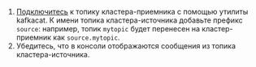 1. [Подключитесь](../../managed-kafka/operations/connect/clients.md#bash-zsh) к топику кластера-приемника с помощью утилиты kafkacat. К имени топика кластера-источника добавьте префикс `source`: например, топик `mytopic` будет перенесен на кластер-приемник как `source.mytopic`.
1. Убедитесь, что в консоли отображаются сообщения из топика кластера-источника.